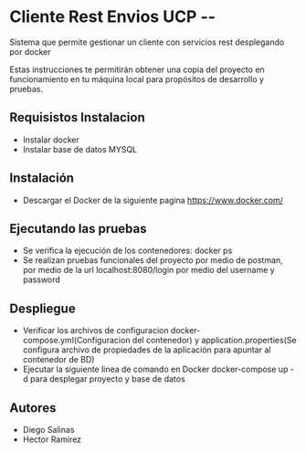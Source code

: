# Cliente Rest Envios UCP --

Sistema que permite gestionar un cliente con servicios rest desplegando por docker

Estas instrucciones te permitirán obtener una copia del proyecto en funcionamiento en tu máquina local para propósitos de desarrollo y pruebas.

## Requisistos Instalacion
- Instalar docker
- Instalar base de datos MYSQL

## Instalación 
- Descargar el Docker de la siguiente pagina https://www.docker.com/

## Ejecutando las pruebas
- Se verifica la ejecución de los contenedores: docker ps
- Se realizan pruebas funcionales del proyecto por medio de postman, por medio de la url localhost:8080/login por medio del username y password

## Despliegue
- Verificar los archivos de configuracion docker-compose.yml(Configuracion del contenedor) y application.properties(Se configura archivo de propiedades de la aplicación para apuntar al contenedor de BD) 
- Ejecutar la siguiente linea de comando en  Docker    docker-compose up -d para desplegar proyecto y base de datos

## Autores
- Diego Salinas 
- Hector Ramirez
